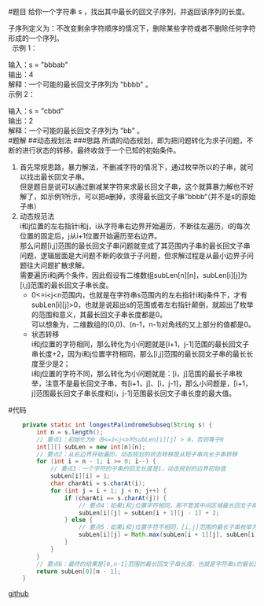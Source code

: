 #题目
给你一个字符串 s ，找出其中最长的回文子序列，并返回该序列的长度。  

子序列定义为：不改变剩余字符顺序的情况下，删除某些字符或者不删除任何字符形成的一个序列。  
 
示例 1：  

输入：s = "bbbab"  
输出：4  
解释：一个可能的最长回文子序列为 "bbbb" 。  
示例 2：  

输入：s = "cbbd"  
输出：2  
解释：一个可能的最长回文子序列为 "bb" 。  
#题解
##动态规划法
###思路
所谓的动态规划，即为把问题转化为求子问题，不断的进行状态的转移，最终收敛于一个已知的初始条件。  
1. 首先常规思路，暴力解法，不删减字符的情况下，通过枚举所以的子串，就可以找出最长回文子串。  
但是题目是说可以通过删减某字符来求最长回文子串，这个就算暴力解也不好解了，如示例1所示，可以把a删掉，求得最长回文子串”bbbb“（并不是s的原始子串）
2. 动态规范法  
i和j位置的左右指针i和j，i从字符串右边界开始遍历，不断往左遍历，i的每次位置的固定后，j从i+1位置开始遍历至右边界。  
那么问题[i,j]范围的最长回文子串问题就变成了其范围内子串的最长回文子串问题，逻辑层面是大问题不断的收敛于子问题，但求解过程是从最小边界子问题往大问题扩散求解。  
需要遍历i和j两个条件，因此假设有二维数组subLen[n][n]，subLen[i][j]为[i,j]范围的最长回文子串长度。  
    - 0<=i<j<n范围内，也就是在字符串s范围内的左右指针i和j条件下，才有subLen[i][j]>0，也就是说超出s的范围或者左右指针颠倒，就超出了枚举的范围和意义，其最长回文子串长度都是0。  
    可以想象为，二维数组的(0,0)、(n-1，n-1)对角线的又上部分的值都是0。
    - 状态转移  
    i和j位置的字符相同，那么转化为小问题就是[i+1，j-1]范围的最长回文子串长度+2，因为i和j位置字符相同，那么[i,j]范围的最长回文子串的最长长度至少是2；  
    i和j位置的字符不同，那么转化为小问题就是：[i，j]范围的最长子串枚举，注意不是最长回文子串，有[i+1，j]、[i，j-1]，那么小问题是，[i+1，j]范围最长回文子串长度和[i，j-1]范围最长回文子串长度的最大值。
    
#代码
```java
    private static int longestPalindromeSubseq(String s) {
        int n = s.length();
        // 要点1：初始化为0（0<=i<j<n时subLen[i][j] > 0，否则等于0
        int[][] subLen = new int[n][n];
        // 要点2：从右边界开始遍历，动态规划的状态转移是从短子串向长子串转移
        for (int i = n - 1; i >= 0; i--) {
            // 要点3：一个字符的子串的回文长度是1，动态规划的边界初始值
            subLen[i][i] = 1;
            char charAti = s.charAt(i);
            for (int j = i + 1; j < n; j++) {
                if (charAti == s.charAt(j)) {
                    // 要点4：如果i和j位置字符相同，那不管其中间区域最长回文子串长度是几，假设为m，[i,j]范围最长回文子串长度为m+2
                    subLen[i][j] = subLen[i + 1][j - 1] + 2;
                } else {
                    // 要点5：如果i和j位置字符不相同，[i,j]范围的最长子串枚举为：[i+1,j]、[i,j-1],[i,j]范围最长回文子串长度为max([i+1,j]最长回文,[i,j-1]最长回文)
                    subLen[i][j] = Math.max(subLen[i + 1][j], subLen[i][j - 1]);
                }
            }
        }
        // 要点6：最终的结果是[0,n-1]范围的最长回文子串长度，也就是字符串s的最长回文子串长度，值为subLen[0][n - 1]的值
        return subLen[0][n - 1];
    }
```

[github](https://github.com/hjbbjh/learn/tree/main/Algorithm/algorithm-soft/src/main/java/com/hjb/learn/string/longest_palindromic_subsequence)